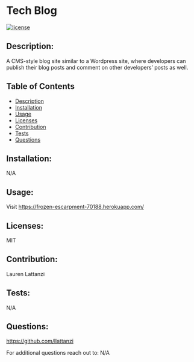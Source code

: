 # Tech Blog
  [![license](https://img.shields.io/badge/license-MIT-blue)](https://opensource.org/licenses/MIT) 

  ## Description:
  A CMS-style blog site similar to a Wordpress site, where developers can publish their blog posts and comment on other developers’ posts as well.

  ## Table of Contents
  - [Description](#description)
  - [Installation](#installation)
  - [Usage](#usage)
  - [Licenses](#licenses)
  - [Contribution](#contribution)
  - [Tests](#tests)
  - [Questions](#questions)

  ## Installation:
  N/A

  ## Usage:
  Visit https://frozen-escarpment-70188.herokuapp.com/

  ## Licenses:
  MIT<br/>

  ## Contribution:
  Lauren Lattanzi

  ## Tests:
  N/A

  ## Questions:
  https://github.com/llattanzi

  For additional questions reach out to: N/A
